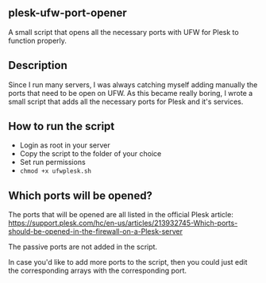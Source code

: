 ## plesk-ufw-port-opener
A small script that opens all the necessary ports with UFW for Plesk to function properly.

## Description
Since I run many servers, I was always catching myself adding manually the ports that need to be open on UFW. As this became really boring, I wrote a small script that adds all the necessary ports for Plesk and it's services.

## How to run the script
- Login as root in your server
- Copy the script to the folder of your choice
- Set run permissions
- ```chmod +x ufwplesk.sh```

## Which ports will be opened?
The ports that will be opened are all listed in the official Plesk article:
https://support.plesk.com/hc/en-us/articles/213932745-Which-ports-should-be-opened-in-the-firewall-on-a-Plesk-server

The passive ports are not added in the script.

In case you'd like to add more ports to the script, then you could just edit the corresponding arrays with the corresponding port.
